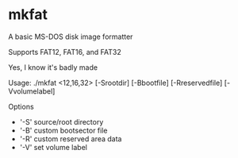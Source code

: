 # mkfat
A basic MS-DOS disk image formatter

Supports FAT12, FAT16, and FAT32

Yes, I know it's badly made

Usage:
./mkfat <12,16,32> <outputfile> [-Srootdir] [-Bbootfile] [-Rreservedfile] [-Vvolumelabel]

Options
 - '-S' source/root directory
 - '-B' custom bootsector file
 - '-R' custom reserved area data
 - '-V' set volume label
